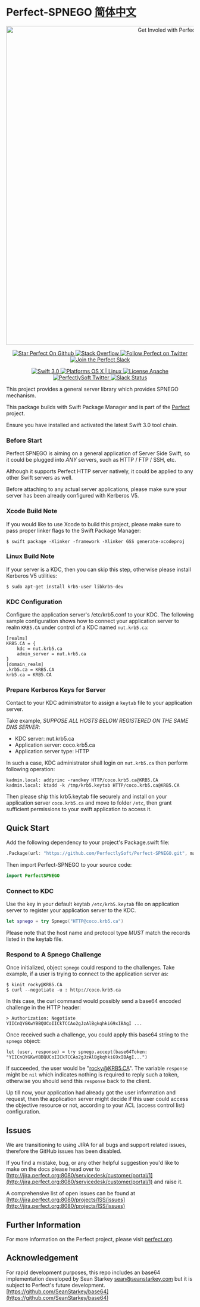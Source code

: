 # Perfect-SPNEGO [简体中文](README.zh_CN.md)

<p align="center">
    <a href="http://perfect.org/get-involved.html" target="_blank">
        <img src="http://perfect.org/assets/github/perfect_github_2_0_0.jpg" alt="Get Involed with Perfect!" width="854" />
    </a>
</p>

<p align="center">
    <a href="https://github.com/PerfectlySoft/Perfect" target="_blank">
        <img src="http://www.perfect.org/github/Perfect_GH_button_1_Star.jpg" alt="Star Perfect On Github" />
    </a>  
    <a href="http://stackoverflow.com/questions/tagged/perfect" target="_blank">
        <img src="http://www.perfect.org/github/perfect_gh_button_2_SO.jpg" alt="Stack Overflow" />
    </a>  
    <a href="https://twitter.com/perfectlysoft" target="_blank">
        <img src="http://www.perfect.org/github/Perfect_GH_button_3_twit.jpg" alt="Follow Perfect on Twitter" />
    </a>  
    <a href="http://perfect.ly" target="_blank">
        <img src="http://www.perfect.org/github/Perfect_GH_button_4_slack.jpg" alt="Join the Perfect Slack" />
    </a>
</p>

<p align="center">
    <a href="https://developer.apple.com/swift/" target="_blank">
        <img src="https://img.shields.io/badge/Swift-3.0-orange.svg?style=flat" alt="Swift 3.0">
    </a>
    <a href="https://developer.apple.com/swift/" target="_blank">
        <img src="https://img.shields.io/badge/Platforms-OS%20X%20%7C%20Linux%20-lightgray.svg?style=flat" alt="Platforms OS X | Linux">
    </a>
    <a href="http://perfect.org/licensing.html" target="_blank">
        <img src="https://img.shields.io/badge/License-Apache-lightgrey.svg?style=flat" alt="License Apache">
    </a>
    <a href="http://twitter.com/PerfectlySoft" target="_blank">
        <img src="https://img.shields.io/badge/Twitter-@PerfectlySoft-blue.svg?style=flat" alt="PerfectlySoft Twitter">
    </a>
    <a href="http://perfect.ly" target="_blank">
        <img src="http://perfect.ly/badge.svg" alt="Slack Status">
    </a>
</p>

This project provides a general server library which provides SPNEGO mechanism.

This package builds with Swift Package Manager and is part of the [Perfect](https://github.com/PerfectlySoft/Perfect) project.

Ensure you have installed and activated the latest Swift 3.0 tool chain.

### Before Start

Perfect SPNEGO is aiming on a general application of Server Side Swift, so it could be plugged into *ANY* servers, such as HTTP / FTP / SSH, etc.

Although it supports Perfect HTTP server natively, it could be applied to any other Swift servers as well.

Before attaching to any actual server applications, please make sure your server has been already configured with Kerberos V5.

### Xcode Build Note

If you would like to use Xcode to build this project, please make sure to pass proper linker flags to the Swift Package Manager:

```
$ swift package -Xlinker -framework -Xlinker GSS generate-xcodeproj
```

### Linux Build Note

If your server is a KDC, then you can skip this step, otherwise please install Kerberos V5 utilities:

```
$ sudo apt-get install krb5-user libkrb5-dev
```

### KDC Configuration

Configure the application server's /etc/krb5.conf to your KDC. The following sample configuration shows how to connect your application server to realm `KRB5.CA` under control of a KDC named `nut.krb5.ca`:

```
[realms]
KRB5.CA = {
	kdc = nut.krb5.ca
	admin_server = nut.krb5.ca
}
[domain_realm]
.krb5.ca = KRB5.CA
krb5.ca = KRB5.CA
```

### Prepare Kerberos Keys for Server
Contact to your KDC administrator to assign a `keytab` file to your application server.

Take example, *SUPPOSE ALL HOSTS BELOW REGISTERED ON THE SAME DNS SERVER*:

- KDC server: nut.krb5.ca
- Application server: coco.krb5.ca
- Application server type: HTTP

In such a case, KDC administrator shall login on `nut.krb5.ca` then perform following operation:

```
kadmin.local: addprinc -randkey HTTP/coco.krb5.ca@KRB5.CA
kadmin.local: ktadd -k /tmp/krb5.keytab HTTP/coco.krb5.ca@KRB5.CA
```

Then please ship this krb5.keytab file securely and install on your application server `coco.krb5.ca` and move to folder `/etc`, then grant sufficient permissions to your swift application to access it.

## Quick Start

Add the following dependency to your project's Package.swift file:

``` swift
.Package(url: "https://github.com/PerfectlySoft/Perfect-SPNEGO.git", majorVersion: 1)
```

Then import Perfect-SPNEGO to your source code:

``` swift
import PerfectSPNEGO
```

### Connect to KDC

Use the key in your default keytab `/etc/krb5.keytab` file on application server to register your application server to the KDC.

``` swift
let spnego = try Spnego("HTTP@coco.krb5.ca")
```

Please note that the host name and protocol type *MUST* match the records listed in the keytab file.

### Respond to A Spnego Challenge

Once initialized, object `spnego` could respond to the challenges. Take example, if a user is trying to connect to the application server as:

```
$ kinit rocky@KRB5.CA
$ curl --negotiate -u : http://coco.krb5.ca
```

In this case, the curl command would possibly send a base64 encoded challenge in the HTTP header:

```
> Authorization: Negotiate YIICnQYGKwYBBQUCoIICkTCCAo2gJzAlBgkqhkiG9xIBAgI ...
```

Once received such a challenge, you could apply this base64 string to the `spnego` object:
```
let (user, response) = try spnego.accept(base64Token: "YIICnQYGKwYBBQUCoIICkTCCAo2gJzAlBgkqhkiG9xIBAgI...")
```

If succeeded, the user would be "rocky@KRB5.CA". The variable `response` might be `nil` which indicates nothing is required to reply such a token, otherwise you should send this `response` back to the client.

Up till now, your application had already got the user information and request, then the application server might decide if this user could access the objective resource or not, according to your ACL (access control list) configuration.

## Issues

We are transitioning to using JIRA for all bugs and support related issues, therefore the GitHub issues has been disabled.

If you find a mistake, bug, or any other helpful suggestion you'd like to make on the docs please head over to [http://jira.perfect.org:8080/servicedesk/customer/portal/1](http://jira.perfect.org:8080/servicedesk/customer/portal/1) and raise it.

A comprehensive list of open issues can be found at [http://jira.perfect.org:8080/projects/ISS/issues](http://jira.perfect.org:8080/projects/ISS/issues)

## Further Information
For more information on the Perfect project, please visit [perfect.org](http://perfect.org).

## Acknowledgement

For rapid development purposes, this repo includes an base64 implementation developed by Sean Starkey <sean@seanstarkey.com> but it is subject to Perfect's future development.
[https://github.com/SeanStarkey/base64](https://github.com/SeanStarkey/base64)
